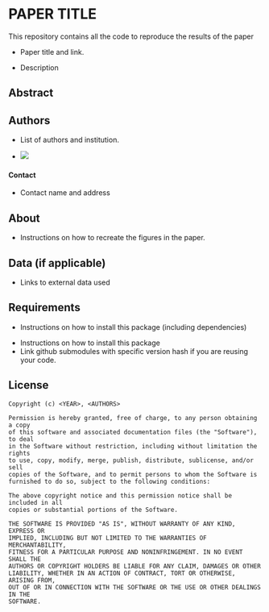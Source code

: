 # PAPER TITLE 

This repository contains all the code to reproduce the results of the paper

* Paper title and link. 

* Description

## Abstract

## Authors

* List of authors and institution. 

* <img src="http://lcav.epfl.ch/files/content/sites/lcav/files/images/Home/LCAV_anim_200.gif">


#### Contact

* Contact name and address

## About 

* Instructions on how to recreate the figures in the paper. 


## Data (if applicable)

* Links to external data used

## Requirements

* Instructions on how to install this package (including dependencies) 

- Instructions on how to install this package
- Link github submodules with specific version hash if you are reusing your code.  

## License

    Copyright (c) <YEAR>, <AUTHORS> 

    Permission is hereby granted, free of charge, to any person obtaining a copy
    of this software and associated documentation files (the "Software"), to deal
    in the Software without restriction, including without limitation the rights
    to use, copy, modify, merge, publish, distribute, sublicense, and/or sell
    copies of the Software, and to permit persons to whom the Software is
    furnished to do so, subject to the following conditions:

    The above copyright notice and this permission notice shall be included in all
    copies or substantial portions of the Software.

    THE SOFTWARE IS PROVIDED "AS IS", WITHOUT WARRANTY OF ANY KIND, EXPRESS OR
    IMPLIED, INCLUDING BUT NOT LIMITED TO THE WARRANTIES OF MERCHANTABILITY,
    FITNESS FOR A PARTICULAR PURPOSE AND NONINFRINGEMENT. IN NO EVENT SHALL THE
    AUTHORS OR COPYRIGHT HOLDERS BE LIABLE FOR ANY CLAIM, DAMAGES OR OTHER
    LIABILITY, WHETHER IN AN ACTION OF CONTRACT, TORT OR OTHERWISE, ARISING FROM,
    OUT OF OR IN CONNECTION WITH THE SOFTWARE OR THE USE OR OTHER DEALINGS IN THE
    SOFTWARE.
